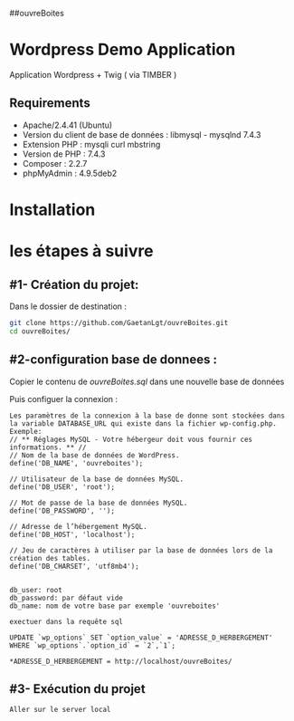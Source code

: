 ##ouvreBoites

Wordpress Demo Application
========================

  Application Wordpress + Twig ( via TIMBER ) 

Requirements
------------

  * Apache/2.4.41 (Ubuntu)
  * Version du client de base de données : libmysql - mysqlnd 7.4.3
  * Extension PHP : mysqli curl mbstring
  * Version de PHP : 7.4.3
  * Composer : 2.2.7
  * phpMyAdmin : 4.9.5deb2

Installation
============
# les étapes à suivre

#1- Création du projet:
-----------------------

  Dans le dossier de destination : 
  
  ````bash
  git clone https://github.com/GaetanLgt/ouvreBoites.git
  cd ouvreBoites/
  ````
#2-configuration base de donnees :
-----------------------

  Copier le contenu de *ouvreBoites.sql* dans une nouvelle base de données 
    
  Puis configuer la connexion :

    Les paramètres de la connexion à la base de donne sont stockées dans la variable DATABASE_URL qui existe dans la fichier wp-config.php.
    Exemple:
    // ** Réglages MySQL - Votre hébergeur doit vous fournir ces informations. ** //
    // Nom de la base de données de WordPress.
    define('DB_NAME', 'ouvreboites');

    // Utilisateur de la base de données MySQL.
    define('DB_USER', 'root');

    // Mot de passe de la base de données MySQL.
    define('DB_PASSWORD', '');

    // Adresse de l’hébergement MySQL.
    define('DB_HOST', 'localhost');

    // Jeu de caractères à utiliser par la base de données lors de la création des tables.
    define('DB_CHARSET', 'utf8mb4');
    
    
    db_user: root
    db_password: par défaut vide 
    db_name: nom de votre base par exemple 'ouvreboites'
 
    exectuer dans la requête sql
    
    UPDATE `wp_options` SET `option_value` = 'ADRESSE_D_HERBERGEMENT' WHERE `wp_options`.`option_id` = `2`,`1`;
    
    *ADRESSE_D_HERBERGEMENT = http://localhost/ouvreBoites/
   

#3- Exécution du projet
-----------------------

    Aller sur le server local
